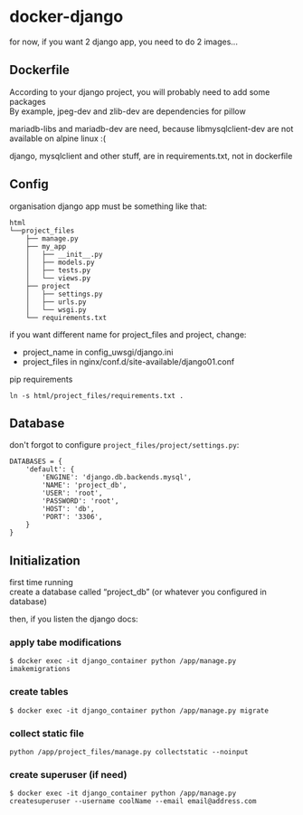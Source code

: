 # docker-django
for now, if you want 2 django app, you need to do 2 images...  

## Dockerfile
According to your django project, you will probably need to add some packages  
By example, jpeg-dev and zlib-dev are dependencies for pillow

mariadb-libs and mariadb-dev are need, because libmysqlclient-dev are not available on alpine linux :(

django, mysqlclient and other stuff, are in requirements.txt, not in dockerfile

## Config
organisation django app must be something like that:
```
html
└──project_files
	├── manage.py
	├── my_app
	│   ├── __init__.py
	│   ├── models.py
	│   ├── tests.py
	│   └── views.py
	├── project
	│   ├── settings.py
	│   ├── urls.py
	│   └── wsgi.py
	└── requirements.txt
```
if you want different name for project_files and project, change:  
- project_name in config_uwsgi/django.ini
- project_files in nginx/conf.d/site-available/django01.conf

pip requirements
```
ln -s html/project_files/requirements.txt .
```

## Database
don't forgot to configure `project_files/project/settings.py`:
```
DATABASES = {
	'default': {
		'ENGINE': 'django.db.backends.mysql',
		'NAME': 'project_db',
		'USER': 'root',
		'PASSWORD': 'root',
		'HOST': 'db',
		'PORT': '3306',
	}
}
```

## Initialization
first time running  
create a database called “project_db” (or whatever you configured in database)

then, if you listen the django docs:

### apply tabe modifications
```
$ docker exec -it django_container python /app/manage.py imakemigrations
```

### create tables
```
$ docker exec -it django_container python /app/manage.py migrate
```

### collect static file
```
python /app/project_files/manage.py collectstatic --noinput
```

### create superuser (if need)
```
$ docker exec -it django_container python /app/manage.py createsuperuser --username coolName --email email@address.com
```
